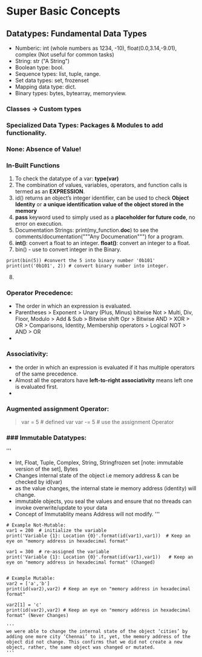 # Super Basic Concepts

## Datatypes: Fundamental Data Types

- Numberic:
  int (whole numbers as 1234, -10), float(0.0,3.14,-9.01), complex (Not useful for common tasks)
- String: str ("A String")
- Boolean type: bool.
- Sequence types: list, tuple, range.
- Set data types: set, frozenset
- Mapping data type: dict.
- Binary types: bytes, bytearray, memoryview.


### Classes -> Custom types

### Specialized Data Types: Packages & Modules to add functionality.

### None:  Absence of Value!

### In-Built Functions
1. To check the datatype of a var: **type(var)**
2. The combination of values, variables, operators, and function calls is termed as an **EXPRESSION**.
3. id() returns an object’s integer identifier, can be used to check **Object Identity** or **a unique identification value of the object stored in the memory**
4. **pass** keyword used to simply used as a **placeholder for future code**, no error on execution.
5. Documentation Strings: print(my_function.__doc__) to see the comments/documentation("""Any Documenation""") for a program.
6. **int()**: convert a float to an integer.
   **float()**: convert an integer to a float.
7. bin() - use to convert integer in the Binary.
```eg.
print(bin(5)) #convert the 5 into binary number '0b101'
print(int('0b101', 2)) # convert binary number into integer.
```
8. 



### Operator Precedence:
- The order in which an expression is evaluated.
- Parentheses > Exponent > Unary (Plus, Minus) bitwise Not > Multi, Div, Floor, Modulo > Add & Sub > Bitwise shift Opr > Bitwise AND > XOR > OR > Comparisons, Identity, Membership operators > Logical NOT > AND > OR
- 

### Associativity: 
- the order in which an expression is evaluated if it has multiple operators of the same precedence.
- Almost all the operators have **left-to-right associativity** means left one is evaluated first.
- 

 

### Augmented assignment Operator:
> var = 5 # defined var
> var -= 5 # use the assignment Operator

### ### Immutable Datatypes:
> 
'''
- Int, Float, Tuple, Complex, String, Stringfrozen set [note: immutable version of the set], Bytes
- Changes internal state of the object i.e memory address & can be checked by id(var)
- as the value changes, the internal state ie memory address (identity) will change.
- immutable objects, you seal the values and ensure that no threads can invoke overwrite/update to your data
- Concept of Immutablity means Address will not modify.
'''
```
# Example Not-Mutable:
var1 = 200  # initialize the variable
print('Variable {1}: Location {0}'.format(id(var1),var1))  # Keep an eye on "memory address in hexadecimal format" 

var1 = 300  # re-assigned the variable
print('Variable {1}: Location {0}'.format(id(var1),var1))   # Keep an eye on "memory address in hexadecimal format" (Changed)


# Example Mutable:
var2 = ['a','b']
print(id(var2),var2) # Keep an eye on "memory address in hexadecimal format"

var2[1] = 'c'
print(id(var2),var2) # Keep an eye on "memory address in hexadecimal format" (Never Changes)

'''
we were able to change the internal state of the object ‘cities’ by adding one more city ‘Chennai’ to it, yet, the memory address of the object did not change. This confirms that we did not create a new object, rather, the same object was changed or mutated.
'''
```









[^1]:Bytecode is computer object code that an interpreter converts into binary machine code so it can be read by a computer's hardware processor. The interpreter is typically implemented as a virtual machine (VM) that translates the bytecode for the target platform.
